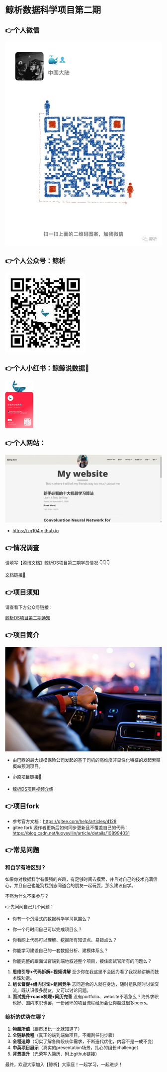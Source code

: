 # 鲸析数据科学项目第二期


## 👉个人微信

![输入图片说明](pic/qr.jpg)


## 👉个人公众号：鲸析

![加入鲸析，给你惊喜！](pic/qrcode_account.jpg)

## 👉个人小红书：鲸鲸说数据🐋


<img src=pic/xhs.jpg style="zoom:15%;" />

## 👉个人网站：

![输入图片说明](pic/Personal_web.png)

* https://zg104.github.io

## 👉情况调查


请填写【腾讯文档】鲸析DS项目第二期学员情况 👇👇👇

[文档链接🔗](https://docs.qq.com/sheet/DRWlVWEpLYkFFdnZx)


## 👉项目须知

请查看下方公众号链接：

[鲸析DS项目第二期通知](https://mp.weixin.qq.com/s/ERd90eSg960QQls7PMZyjw)


## 👉项目简介

![输入图片说明](pic/porto_logo.png)

- 由巴西的最大规模保险公司发起的基于司机的高维度非显性化特征的发起索赔概率预测项目。

- 👍[原项目链接🔗](https://www.kaggle.com/c/porto-seguro-safe-driver-prediction)

- [鲸析DS项目视频介绍](http://xhslink.com/taexhg)

## 👉项目fork

- 参考官方文档：https://gitee.com/help/articles/4128
- gitee fork 源作者更新后如何同步更新且不覆盖自己的代码：https://blog.csdn.net/luoyeyilin/article/details/108994031


## 👉常见问题

### 和自学有啥区别？

如果你对数据科学有很强的兴趣，有足够时间去摸索，并且对自己的技术充满信心，并且自己也能狗找到志同道合的朋友一起玩耍，那么建议自学。

不然为什么不来参与？

👉先问问自己几个问题：

- 你有一个沉浸式的数据科学学习氛围么？

- 你一个月时间自己可以完成项目么？

- 你看网上代码可以理解、挖掘所有知识点、易错点么？

- 你能学习建设自己的一套数据分析、建模体系么？

- 你能完整的跟面试官端到端地叙述整个项目，接住面试官所有的问题么？

1. **思维引导+代码拆解+视频讲解** 至少你在我这里不会因为看了我视频讲解而技术性劝退。
2. **组长督促+组内讨论+组间竞争** 志同道合的人就在身边，随时组队随时讨论交流，既认识很多朋友，又可以讨论问题。
3. **面试提升+case梳理+简历完善** 没有portfolio、website不着急么？海外求职也好、国内求职也罢，一份闭环的项目流程经历会让你超过很多peers。



### 鲸析的优势在哪？

1. **物超所值**（跟市场比一比就知道了）
2. **全链路教程**（真正的端到端做项目，不阉割任何步骤）
3. **全程追踪**（切实了解各阶段伙伴需求，不断迭代优化，内容不是一成不变）
4. **中英项目展示**（真实的presentation场景，扎心的组长challenge）
5. **背景提升**（光荣写入简历、附上github链接）

最终，欢迎大家加入【鲸析】大家庭！一起学习，一起进步！

